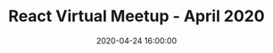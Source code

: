 ---
title: React Virtual Meetup - April 2020
image: react.png
date: 2020-04-24 16:00:00
link: https://www.crowdcast.io/e/react-virtual-meetup
tags:
  - meetups
  - react
---
